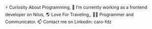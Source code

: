 ⚡ Curiosity About Programming, 🔭 I’m currently working as a frontend developer on Nilus, 🌎 Love For Traveling,, 🧪😄 Programmer and Communicator.
📫 Contact me on Linkedin: caro-fdz
